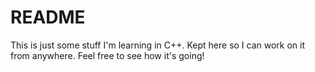# README

This is just some stuff I'm learning in C++. Kept here so I can work on it from anywhere. Feel free to see how it's going!
